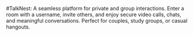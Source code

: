 #TalkNest:
A seamless platform for private and group interactions. Enter a room with a username, invite others, and enjoy secure video calls, chats, and meaningful conversations. Perfect for couples, study groups, or casual hangouts.
